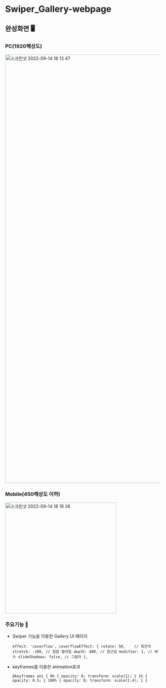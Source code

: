 # Swiper_Gallery-webpage


## 완성화면 🖥
### PC(1920해상도)
<img width="1386" alt="스크린샷 2022-09-14 18 13 47" src="https://user-images.githubusercontent.com/63918911/190113584-465e471c-c241-4ede-b53e-4e8d7f7cabc3.png">

### Mobile(450해상도 이하)
<img width="359" alt="스크린샷 2022-09-14 18 16 26" src="https://user-images.githubusercontent.com/63918911/190114119-82cae271-ab55-4529-a5b2-825da3081952.png">

### 주요기능 🎁
- Swiper 기능을 이용한 Gallery UI 페이지
        
  ``
effect: 'coverflow',
        coverflowEffect: {
          rotate: 50,    // 회전각
          stretch: -100, // 점점 벌어짐
          depth: 400, // 원근감
          modifier: 1, // 배수
          slideShadows: false, // 그림자
        },
``

- keyframes를 이용한 animation효과

  ``
@keyframes ani {
  0% {
    opacity: 0;
    transform: scale(1);
  }
  1% {
    opacity: 0.5;
  }
  100% {
    opacity: 0;
    transform: scale(1.4);
  }
}
``
